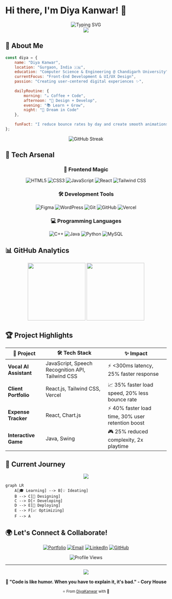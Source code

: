 # Hi there, I'm Diya Kanwar! 👋

<div align="center">
  <img src="https://readme-typing-svg.herokuapp.com?font=Fira+Code&size=22&duration=3000&pause=1000&color=FF6B9D&center=true&vCenter=true&width=435&lines=Front-End+Developer+%F0%9F%92%BB;UI%2FUX+Designer+%F0%9F%8E%A8;Computer+Science+Student+%F0%9F%93%9A;Creative+Problem+Solver+%E2%9C%A8" alt="Typing SVG" />
</div>

<div align="center">
  <img src="https://capsule-render.vercel.app/api?type=waving&color=gradient&customColorList=12&height=300&section=header&text=Welcome%20to%20my%20Digital%20Universe&fontSize=50&fontColor=fff&animation=fadeIn&fontAlignY=38&desc=Crafting%20Beautiful%20Web%20Experiences&descAlignY=51&descAlign=62" />
</div>

## 🌟 About Me

```javascript
const diya = {
    name: "Diya Kanwar",
    location: "Gurgaon, India 🇮🇳",
    education: "Computer Science & Engineering @ Chandigarh University",
    currentFocus: "Front-End Development & UI/UX Design",
    passion: "Creating user-centered digital experiences ✨",
    
    dailyRoutine: {
        morning: "☕ Coffee + Code",
        afternoon: "🎨 Design + Develop", 
        evening: "📚 Learn + Grow",
        night: "💭 Dream in Code"
    },
    
    funFact: "I reduce bounce rates by day and create smooth animations by night! 🌙"
};
```

<div align="center">
  <img src="https://github-readme-streak-stats.herokuapp.com/?user=DiyaKanwar&theme=radical&hide_border=true&stroke=0000&background=0D1117&ring=FF6B9D&fire=FF6B9D&currStreakLabel=FF6B9D" alt="GitHub Streak" />
</div>

## 🚀 Tech Arsenal

<div align="center">

### 🎨 Frontend Magic
![HTML5](https://img.shields.io/badge/HTML5-%23E34F26.svg?style=for-the-badge&logo=html5&logoColor=white)
![CSS3](https://img.shields.io/badge/CSS3-%231572B6.svg?style=for-the-badge&logo=css3&logoColor=white)
![JavaScript](https://img.shields.io/badge/JavaScript-%23323330.svg?style=for-the-badge&logo=javascript&logoColor=%23F7DF1E)
![React](https://img.shields.io/badge/React-%2320232a.svg?style=for-the-badge&logo=react&logoColor=%2361DAFB)
![Tailwind CSS](https://img.shields.io/badge/Tailwind_CSS-%2338B2AC.svg?style=for-the-badge&logo=tailwind-css&logoColor=white)

### 🛠️ Development Tools
![Figma](https://img.shields.io/badge/Figma-%23F24E1E.svg?style=for-the-badge&logo=figma&logoColor=white)
![WordPress](https://img.shields.io/badge/WordPress-%23117AC9.svg?style=for-the-badge&logo=WordPress&logoColor=white)
![Git](https://img.shields.io/badge/Git-%23F05033.svg?style=for-the-badge&logo=git&logoColor=white)
![GitHub](https://img.shields.io/badge/GitHub-%23121011.svg?style=for-the-badge&logo=github&logoColor=white)
![Vercel](https://img.shields.io/badge/Vercel-%23000000.svg?style=for-the-badge&logo=vercel&logoColor=white)

### 💻 Programming Languages
![C++](https://img.shields.io/badge/C++-%2300599C.svg?style=for-the-badge&logo=c%2B%2B&logoColor=white)
![Java](https://img.shields.io/badge/Java-%23ED8B00.svg?style=for-the-badge&logo=java&logoColor=white)
![Python](https://img.shields.io/badge/Python-3670A8?style=for-the-badge&logo=python&logoColor=ffdd54)
![MySQL](https://img.shields.io/badge/MySQL-%2300f.svg?style=for-the-badge&logo=mysql&logoColor=white)

</div>

## 📊 GitHub Analytics

<div align="center">
  <img height="180em" src="https://github-readme-stats.vercel.app/api?username=DiyaKanwar&show_icons=true&theme=radical&include_all_commits=true&count_private=true&hide_border=true&bg_color=0D1117&title_color=FF6B9D&icon_color=FF6B9D&text_color=FFF"/>
  <img height="180em" src="https://github-readme-stats.vercel.app/api/top-langs/?username=DiyaKanwar&layout=compact&langs_count=8&theme=radical&hide_border=true&bg_color=0D1117&title_color=FF6B9D&text_color=FFF"/>
</div>

## 🏆 Project Highlights

<div align="center">

| 🎯 Project | 🛠️ Tech Stack | ✨ Impact |
|------------|---------------|-----------|
| **Vocal AI Assistant** | JavaScript, Speech Recognition API, Tailwind CSS | ⚡ <300ms latency, 25% faster response |
| **Client Portfolio** | React.js, Tailwind CSS, Vercel | 📈 35% faster load speed, 20% less bounce rate |
| **Expense Tracker** | React, Chart.js | ⚡ 40% faster load time, 30% user retention boost |
| **Interactive Game** | Java, Swing | 🎮 25% reduced complexity, 2x playtime |

</div>

## 🌈 Current Journey

<div align="center">
  <img src="https://github-readme-activity-graph.vercel.app/graph?username=DiyaKanwar&theme=radical&bg_color=0D1117&color=FF6B9D&line=FF6B9D&point=FFFFFF&area=true&hide_border=true" />
</div>

```mermaid
graph LR
    A[🎓 Learning] --> B[💡 Ideating]
    B --> C[🎨 Designing]
    C --> D[⚡ Developing]
    D --> E[🚀 Deploying]
    E --> F[📈 Optimizing]
    F --> A
```


## 🌍 Let's Connect & Collaborate!

<div align="center">
  
[![Portfolio](https://img.shields.io/badge/Portfolio-FF6B9D?style=for-the-badge&logo=todoist&logoColor=white)]([https://your-portfolio-link.com](https://diya-kanwar-portfolio-craft.vercel.app/))
[![Email](https://img.shields.io/badge/Email-D14836?style=for-the-badge&logo=gmail&logoColor=white)](mailto:kanwardiya1@gmail.com)
[![LinkedIn](https://img.shields.io/badge/LinkedIn-0077B5?style=for-the-badge&logo=linkedin&logoColor=white)](https://linkedin.com/in/diyakanwar)
[![GitHub](https://img.shields.io/badge/GitHub-100000?style=for-the-badge&logo=github&logoColor=white)](https://github.com/DiyaKanwar)

</div>

<div align="center">
  <img src="https://komarev.com/ghpvc/?username=DiyaKanwar&label=Profile%20Views&color=FF6B9D&style=for-the-badge" alt="Profile Views" />
</div>

---

<div align="center">
  <img src="https://capsule-render.vercel.app/api?type=waving&color=gradient&customColorList=12&height=100&section=footer" />
  
  **💭 "Code is like humor. When you have to explain it, it's bad." - Cory House**
  
  <sub>⭐ From [DiyaKanwar](https://github.com/DiyaKanwar) with 💝</sub>
</div>
